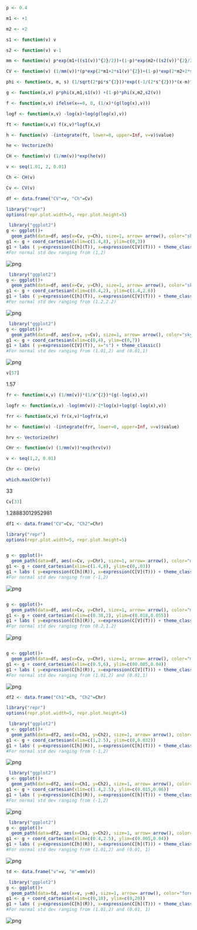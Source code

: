 ```R
p <- 0.4
```


```R
m1 <- +1
```


```R
m2 <- +2
```


```R
s1 <- function(v) v
```


```R
s2 <- function(v) v-1
```


```R
mm <- function(v) p*exp(m1+((s1(v))^{2}/2))+(1-p)*exp(m2+((s2(v))^{2}/2))
```


```R
CV <- function(v) (1/mm(v))*(p*exp(2*m1+2*s1(v)^{2})+(1-p)*exp(2*m2+2*s2(v)^{2})-(mm(v))^{2})^{1/2}
```


```R
phi <- function(x, m, s) (1/sqrt(2*pi*s^{2}))*exp((-1/(2*s^{2}))*(x-m)^{2})
```


```R
g <- function(x,v) p*phi(x,m1,s1(v)) +(1-p)*phi(x,m2,s2(v))
```


```R
f <- function(x,v) ifelse(x==0, 0, (1/x)*(g(log(x),v)))
```


```R
logf <- function(x,v) -log(x)+log(g(log(x),v))
```


```R
ft <- function(x,v) f(x,v)*logf(x,v)
```


```R
h <- function(v) -(integrate(ft, lower=0, upper=Inf, v=v)$value)
```


```R
he <- Vectorize(h)
```


```R
CH <- function(v) (1/mm(v))*exp(he(v))
```


```R
v <- seq(1.01, 2, 0.01)
```


```R
Ch <- CH(v)
```


```R
Cv <- CV(v)
```


```R
df <- data.frame("CV"=v, "Ch"=Cv)
```


```R
library("repr")
options(repr.plot.width=5, repr.plot.height=5)
```


```R
 library("ggplot2")
g <- ggplot()+
  geom_path(data=df, aes(x=Cv, y=Ch), size=1, arrow= arrow(), color="skyblue")
g1 <- g + coord_cartesian(xlim=c(1.4,8), ylim=c(0,3)) 
g1 + labs ( y=expression(C[h](T)), x=expression(C[V](T))) + theme_classic()
#For normal std dev ranging from (1,2)
```


![png](output_20_0.png)



```R
 library("ggplot2")
g <- ggplot()+
  geom_path(data=df, aes(x=Cv, y=Ch), size=1, arrow= arrow(), color="skyblue")
g1 <- g + coord_cartesian(xlim=c(0.4,2), ylim=c(1.4,2.6)) 
g1 + labs ( y=expression(C[h](T)), x=expression(C[V](T))) + theme_classic()
#For normal std dev ranging from (1.2,2.2)
```


![png](output_21_0.png)



```R
 library("ggplot2")
g <- ggplot()+
  geom_path(data=df, aes(x=v, y=Cv), size=1, arrow= arrow(), color="skyblue")
g1 <- g + coord_cartesian(xlim=c(0,4), ylim=c(0,7)) 
g1 + labs ( y=expression(C[V](T)), x="s") + theme_classic()
#For normal std dev ranging from (1.01,2) and (0.01,1)
```


![png](output_22_0.png)



```R
v[57]
```


1.57



```R
fr <- function(x,v) (1/mm(v))*(1/x^{2})*(g(-log(x),v))
```


```R
logfr <- function(x,v) -log(mm(v))-2*log(x)+log(g(-log(x),v))
```


```R
frr <- function(x,v) fr(x,v)*logfr(x,v)
```


```R
hr <- function(v) -(integrate(frr, lower=0, upper=Inf, v=v)$value)
```


```R
hrv <- Vectorize(hr)
```


```R
CHr <- function(v) (1/mm(v))*exp(hrv(v))
```


```R
v <- seq(1,2, 0.01)
```


```R
Chr <- CHr(v)
```


```R
which.max(CHr(v))
```


33



```R
Cv[33]
```


1.28883012952981



```R
df1 <- data.frame("CV"=Cv, "Ch2"=Chr)
```


```R
library("repr")
options(repr.plot.width=5, repr.plot.height=5)
```


```R

g <- ggplot()+
  geom_path(data=df, aes(x=Cv, y=Chr), size=1, arrow= arrow(), color="maroon")
g1 <- g + coord_cartesian(xlim=c(1.4,8), ylim=c(0,.03)) 
g1 + labs ( y=expression(C[h](R)), x=expression(C[V](T))) + theme_classic()
#For normal std dev ranging from (-1,2)
```


![png](output_36_0.png)



```R

g <- ggplot()+
  geom_path(data=df, aes(x=Cv, y=Chr), size=1, arrow= arrow(), color="maroon")
g1 <- g + coord_cartesian(xlim=c(0.38,2), ylim=c(0.018,0.055)) 
g1 + labs ( y=expression(C[h](R)), x=expression(C[V](T))) + theme_classic()
#For normal std dev ranging from (0.2,1.2)
```


![png](output_37_0.png)



```R

g <- ggplot()+
  geom_path(data=df, aes(x=Cv, y=Chr), size=1, arrow= arrow(), color="maroon")
g1 <- g + coord_cartesian(xlim=c(0.5,6), ylim=c(00.005,0.04)) 
g1 + labs ( y=expression(C[h](R)), x=expression(C[V](T))) + theme_classic()
#For normal std dev ranging from (1.01,2) and (0.01,1)
```


![png](output_38_0.png)



```R
df2 <- data.frame("Ch1"=Ch, "Ch2"=Chr)
```


```R
library("repr")
options(repr.plot.width=5, repr.plot.height=5)
```


```R
 library("ggplot2")
g <- ggplot()+
  geom_path(data=df2, aes(x=Ch1, y=Ch2), size=1, arrow= arrow(), color="forestgreen")
g1 <- g + coord_cartesian(xlim=c(1,2.5), ylim=c(0,0.032)) 
g1 + labs ( y=expression(C[h](R)), x=expression(C[h](T))) + theme_classic()
#For normal std dev ranging from (-1,2)
```


![png](output_41_0.png)



```R
 library("ggplot2")
g <- ggplot()+
  geom_path(data=df2, aes(x=Ch1, y=Ch2), size=1, arrow= arrow(), color="forestgreen")
g1 <- g + coord_cartesian(xlim=c(1.4,2.5), ylim=c(0.015,0.06)) 
g1 + labs ( y=expression(C[h](R)), x=expression(C[h](T))) + theme_classic()
#For normal std dev ranging from (-1,2)
```


![png](output_42_0.png)



```R
 library("ggplot2")
g <- ggplot()+
  geom_path(data=df2, aes(x=Ch1, y=Ch2), size=1, arrow= arrow(), color="forestgreen")
g1 <- g + coord_cartesian(xlim=c(0.4,2.5), ylim=c(0.005,0.04)) 
g1 + labs ( y=expression(C[h](R)), x=expression(C[h](T))) + theme_classic()
#For normal std dev ranging from (1.01,2) and (0.01, 1)
```


![png](output_43_0.png)



```R
td <- data.frame("v"=v, "m"=mm(v))
```


```R
 library("ggplot2")
g <- ggplot()+
  geom_path(data=td, aes(x=v, y=m), size=1, arrow= arrow(), color="forestgreen")
g1 <- g + coord_cartesian(xlim=c(0,10), ylim=c(0,20)) 
g1 + labs ( y=expression(C[h](R)), x=expression(C[h](T))) + theme_classic()
#For normal std dev ranging from (1.01,2) and (0.01, 1)
```


![png](output_45_0.png)



```R

```
